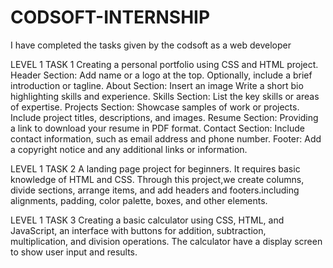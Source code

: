 # CODSOFT-INTERNSHIP
I have completed the tasks given by the codsoft as a web developer


LEVEL 1 TASK 1
Creating a personal portfolio using CSS and HTML project.
Header Section: Add  name or a logo at the top.
Optionally, include a brief introduction or tagline.
About Section: Insert an image
Write a short bio highlighting  skills and experience.
Skills Section: List the key skills or areas of expertise.
Projects Section: Showcase samples of  work or projects.
Include project titles, descriptions, and images.
Resume Section: Providing a link to download your resume in PDF format.
Contact Section: Include contact information, such as email address and phone
number.
Footer: Add a copyright notice and any additional links or information.



LEVEL 1 TASK 2
A landing page project for beginners. It requires basic
knowledge of HTML and CSS. Through this project,we create columns, divide
sections, arrange items, and add headers and footers.including alignments,
padding, color palette, boxes, and other elements.



LEVEL 1 TASK 3
Creating a basic calculator using CSS, HTML, and JavaScript, an interface with buttons for addition, subtraction, multiplication, and division operations. The calculator  have a display screen to show user input and results.
